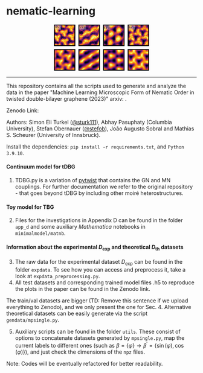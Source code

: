 # nematic-learning
<p align="center">
<img src="logo.png" width=50% height=50%>
</p>

---
This repository contains all the scripts used to generate and analyze the data in the paper  "Machine Learning Microscopic Form of Nematic Order in twisted double-bilayer graphene (2023)" arxiv: .

Zenodo Link:

Authors: Simon Eli Turkel ([@sturk111](https://www.github.com/sturk111)), Abhay Pasuphaty (Columbia University), Stefan Obernauer ([@stefob](https://www.github.com/stefob)), João Augusto Sobral and Mathias S. Scheurer (University of Innsbruck).

 Install the dependencies: `pip install -r requirements.txt`, and `Python 3.9.10`.
#### Continuum model for tDBG
1. TDBG.py is a variation of [pytwist](https://github.com/sturk111/pytwist) that contains the GN and MN couplings. For further documentation we refer 
to the original repository - that goes beyond tDBG by including other moiré heterostructures.

 
#### Toy model for TBG

2. Files for the investigations in Appendix D can be found in the folder `app_d` and some auxiliary *Mathematica* notebooks in `minimalmodel/matnb`.
#### Information about the experimental $D_{\text{exp}}$ and theoretical $D_{\text{th}}$ datasets

3. The raw data for the experimental dataset $D_{\text{exp}}$ can be found in the folder `expdata`. To see how you can access and preprocess it, take a look 
at `expdata_preprocessing.py`.
4. All test datasets and corresponding trained model files .h5 to reproduce the plots in the paper can be found in the Zenodo link.

The train/val datasets are bigger (TD: Remove this sentence if we upload everything to Zenodo), and we only present the one for Sec. 4. Alternative theoretical datasets can be  easily generate via the script `gendata/mpsingle.py`. 

5. Auxiliary scripts can be found in the folder `utils`. These consist of options to concatenate datasets generated by `mpsingle.py`, map the 
current labels to different ones (such as $\beta =\{\varphi\} \rightarrow \beta^{\prime} = \{\sin\left(\varphi\right), \cos\left(\varphi\right)\}$), and just  check the dimensions of 
the `npz` files.


Note: Codes will be eventually refactored for better readability.

